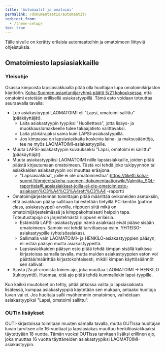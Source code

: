 ```yaml
---
title: 'Automaatit ja omatoimi'
permalink: /dokumentaatio/automaatit/
redirect_from:
  - /theme-setup/
toc: true
---
```


Tälle sivulle on kerätty erilaisia automaatteihin ja omatoimeen liittyviä ohjeistuksia.

## Omatoimiesto lapsiasiakkaille

### Yleisohje

Osassa kimpoista lapsiasiakkaalla pitää olla huoltajan lupa omatoimikirjaston käyttöön. [Koha-Suomen asiantuntijaryhmä päätti 5/21 kokouksessa](https://koha-suomi.fi/asiantuntijaryhma2021#5-asiakastyyppi-omatoimiestoille), että omatoimi estetään erillisellä asiakastyypillä. Tämä esto voidaan toteuttaa seuraavalla tavalla:

* Luo asiakastyyppi LAOMATOIMI eli "Lapsi, omatoimi sallittu" (pääkäyttäjät). 
  * Laita asiakastyypin tyypiksi "Huollettava", jotta lisäys- ja muokkauslomakkeelle tulee takaajatieto valittavaksi.
  * Laita yläikärajaksi sama kuin LAPSI-asiakastyypillä.
  * Jos kimpassa on lapsiasiakkaita koskevia laina- ja maksusääntöjä, tee ne myös LAOMATOIMI-asiakastyypille. 
* Muuta LAPSI-asiakastyypin kuvaukseksi "Lapsi, omatoimi ei sallittu" (pääkäyttäjät).
* Muuta asiakastyypiksi LAOMATOIMI niille lapsiasiakkaille, joiden pitää päästä kirjautumaan omatoimeen. Tästä voi tehdä joko tukipyynnön tai asiakkaiden asiakastyypin voi muuttaa eräajona.
  * "Lapsiasiakkaat, joille ei ole omatoimiestoa":https://tiketti.koha-suomi.fi/projects/koha-suomen-dokumentaatio/wiki/Valmiita_SQL-raportteja#Lapsiasiakkaat-joilla-ei-ole-omatoimiesto-asiakasm%C3%A4%C3%A4rett%C3%A4 -raportti
* Omatoimijärjestelmän toimittajan pitää määrittää ovikoneiden asetuksiin, että asiakkaan pääsy sallitaan tai estetään tietyillä PC-kentän (patron class, asiakastyyppi) arvoilla, riippuen siitä mikä on omatoimijärjestelmässä ja kimppakohtaisesti helpoin tapa. Toteutustapoja on järjestelmästä riippuen erilaisia.
  * Estämällä LAPSI-asiakastyyppi nämä asiakkaat eivät pääse sisään omatoimeen. Samoin voi tehdä tarvittaessa esim. YHTEISO-asiakastyypille (yhteisöasiakas). 
  * Sallimalla vain LAOMATOIMI- ja HENKILO-asiakastyyppien pääsyn, eli estää pääsyn muilta asiakastyypeiltä. 
  * Lapsiasiakkaiden pääsyn esto pitää tehdä kimpan sisällä kaikissa kirjastoissa samalla tavalla, mutta muiden asiakastyyppien eston voi päättää/määrittää kirjastokohtaisesti, mikäli kimpan käyttösäännöt sen sallivat.
* Ajasta j2a.pl-cronista toinen ajo, joka muuttaa LAOMATOIMI -> HENKILO (tukipyyntö). Huomaa, että ajo pitää tehdä kummallekin lapsi-tyypille.

Kun kaikki muutokset on tehty, pitää jatkossa valita jo lapsiasiakasta lisätessä, kumpaa asiakastyyppiä käytetään sen mukaan, antaako huoltaja luvan vai ei. Jos huoltaja sallii myöhemmin omatoimen, vaihdetaan asiakastyypiksi "Lapsi, omatoimi sallittu".

### OUTIn lisäykset

OUTI-kirjastoissa toimitaan muuten samalla tavalla, mutta OUTIssa huoltajan luvan tarvitsee alle 16-vuotiaat ja lapsiasiakas muuttuu 
henkilöasiakkaaksi täytettyään 18 vuotta. Tämän vuoksi OUTIssa tarvitaan lisäksi erillinen ajo, joka muuttaa 16 vuotta täyttäneiden 
asiakastyypiksi LAOMATOIMI-asiakastyypin.
